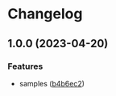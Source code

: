 # Changelog

## 1.0.0 (2023-04-20)


### Features

* samples ([b4b6ec2](https://github.com/martin-obert/unity-plugins-audio/commit/b4b6ec2a4b92f978906780e048ae6771418d193d))
